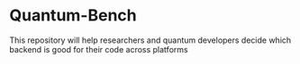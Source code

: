 # Quantum-Bench
This repository will help researchers and quantum developers decide which backend is good for their code across platforms 
